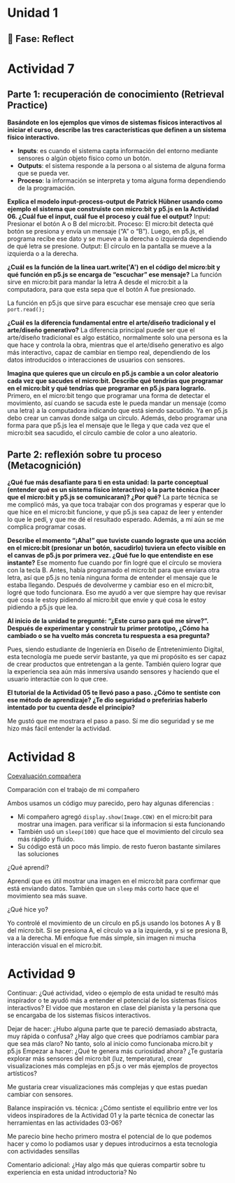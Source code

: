 # Unidad 1

## 🤔 Fase: Reflect
# Actividad 7
## Parte 1: recuperación de conocimiento (Retrieval Practice)

**Basándote en los ejemplos que vimos de sistemas físicos interactivos al iniciar el curso, describe las tres características que definen a un sistema físico interactivo.**
- **Inputs**: es cuando el sistema capta información del entorno mediante sensores o algún objeto físico como un botón.
- **Outputs**: el sistema responde a la persona o al sistema de alguna forma que se pueda ver.
- **Proceso**: la información se interpreta y toma alguna forma dependiendo de la programación.

**Explica el modelo input-process-output de Patrick Hübner usando como ejemplo el sistema que construiste con micro:bit y p5.js en la Actividad 06. ¿Cuál fue el input, cuál fue el proceso y cuál fue el output?**
Input: Presionar el botón A o B del micro:bit.
Proceso: El micro:bit detecta qué botón se presiona y envía un mensaje (“A” o “B”). Luego, en p5.js, el programa recibe ese dato y se mueve a la derecha o izquierda dependiendo de qué letra se presione.
Output: El círculo en la pantalla se mueve a la izquierda o a la derecha.

**¿Cuál es la función de la línea uart.write('A') en el código del micro:bit y qué función en p5.js se encarga de “escuchar” ese mensaje?**
La función sirve en micro:bit para mandar la letra A desde el micro:bit a la computadora, para que esta sepa que el botón A fue presionado.

La función en p5.js que sirve para escuchar ese mensaje creo que sería `port.read();`

**¿Cuál es la diferencia fundamental entre el arte/diseño tradicional y el arte/diseño generativo?**
La diferencia principal puede ser que el arte/diseño tradicional es algo estático, normalmente solo una persona es la que hace y controla la obra, mientras que el arte/diseño generativo es algo más interactivo, capaz de cambiar en tiempo real, dependiendo de los datos introducidos o interacciones de usuarios con sensores.

**Imagina que quieres que un círculo en p5.js cambie a un color aleatorio cada vez que sacudes el micro:bit. Describe qué tendrías que programar en el micro:bit y qué tendrías que programar en p5.js para lograrlo.**
Primero, en el micro:bit tengo que programar una forma de detectar el movimiento, así cuando se sacuda este le pueda mandar un mensaje (como una letra) a la computadora indicando que está siendo sacudido. Ya en p5.js debo crear un canvas donde salga un círculo. Además, debo programar una forma para que p5.js lea el mensaje que le llega y que cada vez que el micro:bit sea sacudido, el círculo cambie de color a uno aleatorio.

## Parte 2: reflexión sobre tu proceso (Metacognición)

**¿Qué fue más desafiante para ti en esta unidad: la parte conceptual (entender qué es un sistema físico interactivo) o la parte técnica (hacer que el micro:bit y p5.js se comunicaran)? ¿Por qué?**
La parte técnica se me complicó más, ya que toca trabajar con dos programas y esperar que lo que hice en el micro:bit funcione, y que p5.js sea capaz de leer y entender lo que le pedí, y que me dé el resultado esperado. Además, a mí aún se me complica programar cosas.


**Describe el momento “¡Aha!” que tuviste cuando lograste que una acción en el micro:bit (presionar un botón, sacudirlo) tuviera un efecto visible en el canvas de p5.js por primera vez. ¿Qué fue lo que entendiste en ese instante?**
Ese momento fue cuando por fin logré que el círculo se moviera con la tecla B. Antes, había programado el micro:bit para que enviara otra letra, así que p5.js no tenía ninguna forma de entender el mensaje que le estaba llegando. Después de devolverme y cambiar eso en el micro:bit, logré que todo funcionara. Eso me ayudó a ver que siempre hay que revisar qué cosa le estoy pidiendo al micro:bit que envíe y qué cosa le estoy pidiendo a p5.js que lea.

**Al inicio de la unidad te pregunté: “¿Este curso para qué me sirve?”. Después de experimentar y construir tu primer prototipo, ¿Cómo ha cambiado o se ha vuelto más concreta tu respuesta a esa pregunta?**

Pues, siendo estudiante de Ingeniería en Diseño de Entretenimiento Digital, esta tecnología me puede servir bastante, ya que mi propósito es ser capaz de crear productos que entretengan a la gente. También quiero lograr que la experiencia sea aún más inmersiva usando sensores y haciendo que el usuario interactúe con lo que cree.


**El tutorial de la Actividad 05 te llevó paso a paso. ¿Cómo te sentiste con ese método de aprendizaje? ¿Te dio seguridad o preferirías haberlo intentado por tu cuenta desde el principio?**

Me gustó que me mostrara el paso a paso. Sí me dio seguridad y se me hizo más fácil entender la actividad.

# Actividad 8  

[Coevaluación compañera](https://github.com/jfUPB/interactivos1-2025-20-VanDiosa/blob/unidad1/apply/unidad-1/apply.md)

Comparación con el trabajo de mi compañero

Ambos usamos un código muy parecido, pero hay algunas diferencias :

- Mi compañero agregó `display.show(Image.COW)` en el micro:bit para mostrar una imagen. para verificar si la informacion si esta funcionando
- También usó un `sleep(100)` que hace que el movimiento del círculo sea más rápido y fluido.
- Su código está un poco más limpio.
de resto fueron bastante similares las soluciones

¿Qué aprendí?

Aprendí que es útil mostrar una imagen en el micro:bit para confirmar que está enviando datos. También que un `sleep` más corto hace que el movimiento sea más suave.

¿Qué hice yo?

Yo controlé el movimiento de un círculo en p5.js usando los botones A y B del micro:bit. Si se presiona A, el círculo va a la izquierda, y si se presiona B, va a la derecha. Mi enfoque fue más simple, sin imagen ni mucha interacción visual en el micro:bit.

# Actividad 9

Continuar: ¿Qué actividad, video o ejemplo de esta unidad te resultó más inspirador o te ayudó más a entender el potencial de los sistemas físicos interactivos?
El vidoe que mostaron en clase del pianista y la persona que se encargaba de los sistemas físicos interactivos.

Dejar de hacer: ¿Hubo alguna parte que te pareció demasiado abstracta, muy rápida o confusa? ¿Hay algo que crees que podríamos cambiar para que sea más claro?
No tanto, solo al inicio como funcionaba micro.bit y p5.js
Empezar a hacer: ¿Qué te genera más curiosidad ahora? ¿Te gustaría explorar más sensores del micro:bit (luz, temperatura), crear visualizaciones más complejas en p5.js o ver más ejemplos de proyectos artísticos?

Me gustaria crear visualizaciones más complejas y que estas puedan cambiar con sensores.

Balance inspiración vs. técnica: ¿Cómo sentiste el equilibrio entre ver los videos inspiradores de la Actividad 01 y la parte técnica de conectar las herramientas en las actividades 03-06?

Me parecio bine hecho primero mostra el potencial de lo que podemos hacer y como lo podiamos usar y depues introducirnos a esta tecnologia con actividades sensillas 

Comentario adicional: ¿Hay algo más que quieras compartir sobre tu experiencia en esta unidad introductoria?
No
